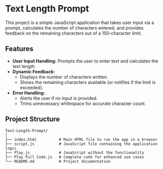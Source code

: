 # Text Length Prompt

This project is a simple JavaScript application that takes user input via a prompt, calculates the number of characters entered, and provides feedback on the remaining characters out of a 150-character limit.

## Features

- **User Input Handling:** Prompts the user to enter text and calculates the text length.
- **Dynamic Feedback:**
  - Displays the number of characters written.
  - Shows the remaining characters available (or notifies if the limit is exceeded).
- **Error Handling:**
  - Alerts the user if no input is provided.
  - Trims unnecessary whitespace for accurate character count.

## Project Structure

```plaintext
Text-Length-Prompt/
│
├── index.html          # Main HTML file to run the app in a browser
├── script.js           # JavaScript file containing the application logic
├── Play.js             # JavaScript without the functionality
├── Play Full Code.js   # Complete code for enhanced use cases
└── README.md           # Project documentation
